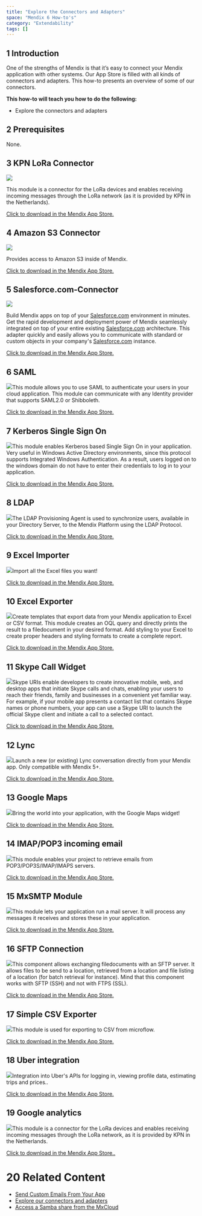 ```yaml
---
title: "Explore the Connectors and Adapters"
space: "Mendix 6 How-to's"
category: "Extendability"
tags: []
---
```


## 1 Introduction

One of the strengths of Mendix is that it’s easy to connect your Mendix application with other systems. Our App Store is filled with all kinds of connectors and adapters. This how-to presents an overview of some of our connectors.

**This how-to will teach you how to do the following:**

* Explore the connectors and adapters

## 2 Prerequisites

None.

## 3 KPN LoRa Connector

[![](attachments/18448690/19399076.png)](https://appstore.home.mendix.com/link/app/2747/First-Consulting/KPN-LoRa-Connector)

This module is a connector for the LoRa devices and enables receiving incoming messages through the LoRa network (as it is provided by KPN in the Netherlands).

[Click to download in the Mendix App Store.](https://appstore.home.mendix.com/link/app/2747/First-Consulting/KPN-LoRa-Connector)

## 4 Amazon S3 Connector

[![](attachments/18448690/19399077.png)](https://appstore.home.mendix.com/link/app/2074/Mendix/Amazon-S3-Connector)

Provides access to Amazon S3 inside of Mendix.

[Click to download in the Mendix App Store.](https://appstore.home.mendix.com/link/app/2074/Mendix/Amazon-S3-Connector)

## 5 Salesforce.com-Connector

[![](https://appstore.home.mendix.com/logo/image?id=16474&changeddate=1425411534960)](https://appstore.home.mendix.com/link/app/1424/Mendix/Salesforce.com-Connector)

Build Mendix apps on top of your [Salesforce.com](http://Salesforce.com) environment in minutes. Get the rapid development and deployment power of Mendix seamlessly integrated on top of your entire existing [Salesforce.com](http://Salesforce.com) architecture. This adapter quickly and easily allows you to communicate with standard or custom objects in your company's [Salesforce.com](http://Salesforce.com) instance.

[Click to download in the Mendix App Store.](https://appstore.home.mendix.com/link/app/1424/Mendix/Salesforce.com-Connector)

## 6 SAML

[![](https://appstore.home.mendix.com/logo/image?id=20180&changeddate=1435237423489)](https://appstore.home.mendix.com/link/app/1174/Mendix/SAML)This module allows you to use SAML to authenticate your users in your cloud application. This module can communicate with any Identity provider that supports SAML2.0 or Shibboleth.

[Click to download in the Mendix App Store.](https://appstore.home.mendix.com/link/app/1174/Mendix/SAML)

## 7 Kerberos Single Sign On

[![](https://appstore.home.mendix.com/logo/image?id=9405&changeddate=1402408095924)](https://appstore.home.mendix.com/link/app/25/Mendix/Kerberos-Single-Sign-On)This module enables Kerberos based Single Sign On in your application. Very useful in Windows Active Directory environments, since this protocol supports Integrated Windows Authentication. As a result, users logged on to the windows domain do not have to enter their credentials to log in to your application.

[Click to download in the Mendix App Store.](https://appstore.home.mendix.com/link/app/25/Mendix/Kerberos-Single-Sign-On)

## 8 LDAP

[![](https://appstore.home.mendix.com/logo/image?id=10949&changeddate=1408975469102)](https://appstore.home.mendix.com/link/app/1218/Mendix/LDAP-Provisioning-Agent)The LDAP Provisioning Agent is used to synchronize users, available in your Directory Server, to the Mendix Platform using the LDAP Protocol.

[Click to download in the Mendix App Store.](https://appstore.home.mendix.com/link/app/1218/Mendix/LDAP-Provisioning-Agent)

## 9 Excel Importer

[![](https://appstore.home.mendix.com/logo/image?id=17813&changeddate=1429274058605)](https://appstore.home.mendix.com/link/app/72/Mendix/Excel-importer)Import all the Excel files you want!

[Click to download in the Mendix App Store.](https://appstore.home.mendix.com/link/app/72/Mendix/Excel-importer)

## 10 Excel Exporter

[![](https://appstore.home.mendix.com/logo/image?id=18438&changeddate=1431075550967)](https://appstore.home.mendix.com/link/app/726/Mendix/Excel-exporter)Create templates that export data from your Mendix application to Excel or CSV format. This module creates an OQL query and directly prints the result to a filedocument in your desired format. Add styling to your Excel to create proper headers and styling formats to create a complete report.

[Click to download in the Mendix App Store.](https://appstore.home.mendix.com/link/app/726/Mendix/Excel-exporter)

## 11 Skype Call Widget

[![](https://appstore.home.mendix.com/logo/image?id=6706&changeddate=1397134095798)](https://appstore.home.mendix.com/link/app/757/Skype-Call-Widget)Skype URIs enable developers to create innovative mobile, web, and desktop apps that initiate Skype calls and chats, enabling your users to reach their friends, family and businesses in a convenient yet familiar way. For example, if your mobile app presents a contact list that contains Skype names or phone numbers, your app can use a Skype URI to launch the official Skype client and initiate a call to a selected contact.

[Click to download in the Mendix App Store.](https://appstore.home.mendix.com/link/app/757/Skype-Call-Widget)

## 12 Lync

[![](https://appstore.home.mendix.com/logo/image?id=11404&changeddate=1409844060752)](https://appstore.home.mendix.com/link/app/1313/Mendix/Lync)Launch a new (or existing) Lync conversation directly from your Mendix app. Only compatible with Mendix 5+.

[Click to download in the Mendix App Store.](https://appstore.home.mendix.com/link/app/1313/Mendix/Lync)

## 13 Google Maps

[![](https://appstore.home.mendix.com/logo/image?id=24095&changeddate=1441121070200)](https://appstore.home.mendix.com/link/app/39/Mendix/Google-Maps-Widget)Bring the world into your application, with the Google Maps widget!

[Click to download in the Mendix App Store.](https://appstore.home.mendix.com/link/app/39/Mendix/Google-Maps-Widget)

## 14 IMAP/POP3 incoming email

[![](https://appstore.home.mendix.com/logo/image?id=18521&changeddate=1431077655111)](https://appstore.home.mendix.com/link/app/1042/Mendix/IMAP/POP3-incoming-email)This module enables your project to retrieve emails from POP3/POP3S/IMAP/IMAPS servers.

[Click to download in the Mendix App Store.](https://appstore.home.mendix.com/link/app/1042/Mendix/IMAP/POP3-incoming-email)

## 15 MxSMTP Module

[![](https://appstore.home.mendix.com/logo/image?id=11875&changeddate=1411980453567)](https://appstore.home.mendix.com/link/app/256/Mendix/MxSMTP-Module)This module lets your application run a mail server. It will process any messages it receives and stores these in your application.

[Click to download in the Mendix App Store.](https://appstore.home.mendix.com/link/app/256/Mendix/MxSMTP-Module)

## 16 SFTP Connection

[![](https://appstore.home.mendix.com/logo/image?id=3416&changeddate=1397577044377)](https://appstore.home.mendix.com/link/app/368/SFTP-Connection)This component allows exchanging filedocuments with an SFTP server. It allows files to be send to a location, retrieved from a location and file listing of a location (for batch retrieval for instance). Mind that this component works with SFTP (SSH) and not with FTPS (SSL).

[Click to download in the Mendix App Store.](https://appstore.home.mendix.com/link/app/368/SFTP-Connection)

## 17 Simple CSV Exporter

[![](https://appstore.home.mendix.com/logo/image?id=13467&changeddate=1416328849462)](https://appstore.home.mendix.com/link/app/1573/Appronto/Simple-CSV-Exporter)This module is used for exporting to CSV from microflow.

[Click to download in the Mendix App Store.](https://appstore.home.mendix.com/link/app/1573/Appronto/Simple-CSV-Exporter)

## 18 Uber integration

[![](attachments/18448690/19399079.png)](https://appstore.home.mendix.com/link/app/2590/Mendix/Uber-Integration)Integration into Uber's APIs for logging in, viewing profile data, estimating trips and prices..

[Click to download in the Mendix App Store.](https://appstore.home.mendix.com/link/app/2590/Mendix/Uber-Integration)

## 19 Google analytics

[![](attachments/18448690/19399078.png)](https://appstore.home.mendix.com/link/app/105/Mendix/Google-Analytics)This module is a connector for the LoRa devices and enables receiving incoming messages through the LoRa network, as it is provided by KPN in the Netherlands.

[Click to download in the Mendix App Store..](https://appstore.home.mendix.com/link/app/105/Mendix/Google-Analytics)

# 20 Related Content

*   [Send Custom Emails From Your App](send-custom-emails-from-your-app)
*   [Explore our connectors and adapters](explore-the-connectors-and-adapters)
*   [Access a Samba share from the MxCloud](access-a-samba-share-from-the-mxcloud)
